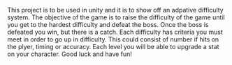 This project is to be used in unity and it is to show off an adpative difficulty system.
The objective of the game is to raise the difficulty of the game until you get to the hardest difficulty and defeat the boss. 
Once the boss is defeated you win, but there is a catch.
Each difficulty has criteria you must meet in order to go up in difficulty.
This could consist of number if hits on the plyer, timing or accuracy. 
Each level you will be able to upgrade a stat on your character.
Good luck and have fun!
